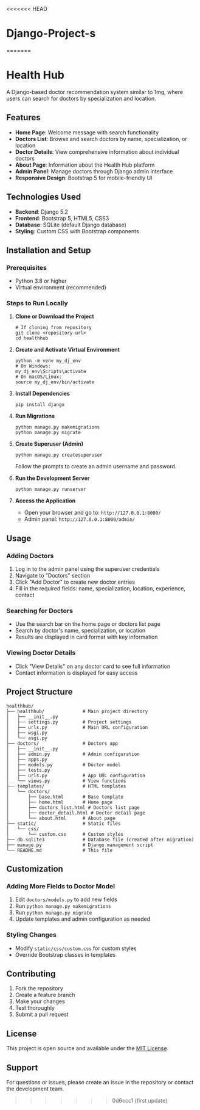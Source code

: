 <<<<<<< HEAD
# Django-Project-s
=======
# Health Hub

A Django-based doctor recommendation system similar to 1mg, where users can search for doctors by specialization and location.

## Features

- **Home Page**: Welcome message with search functionality
- **Doctors List**: Browse and search doctors by name, specialization, or location
- **Doctor Details**: View comprehensive information about individual doctors
- **About Page**: Information about the Health Hub platform
- **Admin Panel**: Manage doctors through Django admin interface
- **Responsive Design**: Bootstrap 5 for mobile-friendly UI

## Technologies Used

- **Backend**: Django 5.2
- **Frontend**: Bootstrap 5, HTML5, CSS3
- **Database**: SQLite (default Django database)
- **Styling**: Custom CSS with Bootstrap components

## Installation and Setup

### Prerequisites

- Python 3.8 or higher
- Virtual environment (recommended)

### Steps to Run Locally

1. **Clone or Download the Project**
   ```
   # If cloning from repository
   git clone <repository-url>
   cd healthhub
   ```

2. **Create and Activate Virtual Environment**
   ```
   python -m venv my_dj_env
   # On Windows:
   my_dj_env\Scripts\activate
   # On macOS/Linux:
   source my_dj_env/bin/activate
   ```

3. **Install Dependencies**
   ```
   pip install django
   ```

4. **Run Migrations**
   ```
   python manage.py makemigrations
   python manage.py migrate
   ```

5. **Create Superuser (Admin)**
   ```
   python manage.py createsuperuser
   ```
   Follow the prompts to create an admin username and password.

6. **Run the Development Server**
   ```
   python manage.py runserver
   ```

7. **Access the Application**
   - Open your browser and go to: `http://127.0.0.1:8000/`
   - Admin panel: `http://127.0.0.1:8000/admin/`

## Usage

### Adding Doctors

1. Log in to the admin panel using the superuser credentials
2. Navigate to "Doctors" section
3. Click "Add Doctor" to create new doctor entries
4. Fill in the required fields: name, specialization, location, experience, contact

### Searching for Doctors

- Use the search bar on the home page or doctors list page
- Search by doctor's name, specialization, or location
- Results are displayed in card format with key information

### Viewing Doctor Details

- Click "View Details" on any doctor card to see full information
- Contact information is displayed for easy access

## Project Structure

```
healthhub/
├── healthhub/              # Main project directory
│   ├── __init__.py
│   ├── settings.py         # Project settings
│   ├── urls.py             # Main URL configuration
│   ├── wsgi.py
│   └── asgi.py
├── doctors/                # Doctors app
│   ├── __init__.py
│   ├── admin.py            # Admin configuration
│   ├── apps.py
│   ├── models.py           # Doctor model
│   ├── tests.py
│   ├── urls.py             # App URL configuration
│   └── views.py            # View functions
├── templates/              # HTML templates
│   └── doctors/
│       ├── base.html       # Base template
│       ├── home.html       # Home page
│       ├── doctors_list.html # Doctors list page
│       ├── doctor_detail.html # Doctor detail page
│       └── about.html      # About page
├── static/                 # Static files
│   └── css/
│       └── custom.css      # Custom styles
├── db.sqlite3              # Database file (created after migration)
├── manage.py               # Django management script
└── README.md               # This file
```

## Customization

### Adding More Fields to Doctor Model

1. Edit `doctors/models.py` to add new fields
2. Run `python manage.py makemigrations`
3. Run `python manage.py migrate`
4. Update templates and admin configuration as needed

### Styling Changes

- Modify `static/css/custom.css` for custom styles
- Override Bootstrap classes in templates

## Contributing

1. Fork the repository
2. Create a feature branch
3. Make your changes
4. Test thoroughly
5. Submit a pull request

## License

This project is open source and available under the [MIT License](LICENSE).

## Support

For questions or issues, please create an issue in the repository or contact the development team.
>>>>>>> 0d6ccc1 (first update)
